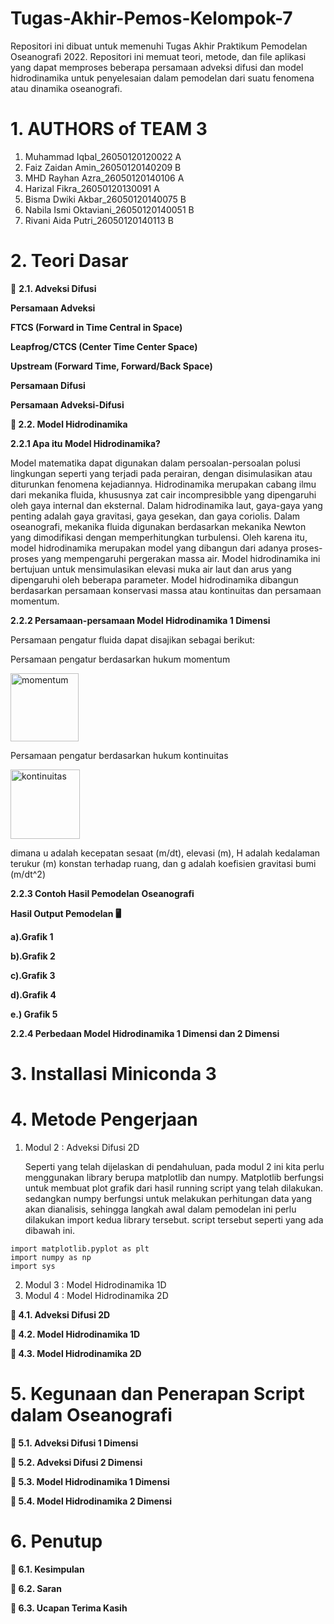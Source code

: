 # Tugas-Akhir-Pemos-Kelompok-7
Repositori ini dibuat untuk memenuhi Tugas Akhir Praktikum Pemodelan Oseanografi 2022. Repositori ini memuat teori, metode, dan file aplikasi yang dapat memproses beberapa persamaan adveksi difusi dan model hidrodinamika untuk penyelesaian dalam pemodelan dari suatu fenomena atau dinamika oseanografi.

# 1. AUTHORS of TEAM 3
1. Muhammad Iqbal_26050120120022 A
2. Faiz Zaidan Amin_26050120140209 B
3. MHD Rayhan Azra_26050120140106 A
4. Harizal Fikra_26050120130091 A
5. Bisma Dwiki Akbar_26050120140075 B
6. Nabila Ismi Oktaviani_26050120140051 B
7. Rivani Aida Putri_26050120140113 B

# 2. Teori Dasar
📌 **2.1. Adveksi Difusi**

**Persamaan Adveksi**

**FTCS (Forward in Time Central in Space)**

**Leapfrog/CTCS (Center Time Center Space)**

**Upstream (Forward Time, Forward/Back Space)**

**Persamaan Difusi**

**Persamaan Adveksi-Difusi**

**📌 2.2. Model Hidrodinamika**

**2.2.1 Apa itu Model Hidrodinamika?**
        
Model matematika dapat digunakan dalam persoalan-persoalan polusi lingkungan seperti yang terjadi pada perairan, dengan disimulasikan atau diturunkan fenomena kejadiannya. Hidrodinamika merupakan cabang ilmu dari mekanika fluida, khususnya zat cair incompresibble yang dipengaruhi oleh gaya internal dan eksternal. Dalam hidrodinamika laut, gaya-gaya yang penting adalah gaya gravitasi, gaya gesekan, dan gaya coriolis. Dalam oseanografi, mekanika fluida digunakan berdasarkan mekanika Newton yang dimodifikasi dengan memperhitungkan turbulensi. Oleh karena itu, model hidrodinamika merupakan model yang dibangun dari adanya proses-proses yang mempengaruhi pergerakan massa air. Model hidrodinamika ini bertujuan untuk mensimulasikan elevasi muka air laut dan arus yang dipengaruhi oleh beberapa parameter. Model hidrodinamika dibangun berdasarkan persamaan konservasi massa atau kontinuitas dan persamaan momentum.

**2.2.2 Persamaan-persamaan Model Hidrodinamika 1 Dimensi**

Persamaan pengatur fluida dapat disajikan sebagai berikut:

Persamaan pengatur berdasarkan hukum momentum

<img width="109" alt="momentum" src="https://user-images.githubusercontent.com/106155232/170067525-f940348b-2f73-4d6e-b3b3-67e098f8ce69.png">

Persamaan pengatur berdasarkan hukum kontinuitas

<img width="111" alt="kontinuitas" src="https://user-images.githubusercontent.com/106155232/170068001-ee372456-5a72-415a-85c5-75c43faac470.png">

dimana u adalah kecepatan sesaat (m/dt), elevasi (m), H adalah kedalaman terukur (m) konstan terhadap ruang, dan g adalah koefisien gravitasi bumi (m/dt^2)

**2.2.3 Contoh Hasil Pemodelan Oseanografi**

**Hasil Output Pemodelan 🖥️**

**a).Grafik 1**

**b).Grafik 2**

**c).Grafik 3**

**d).Grafik 4**

**e.) Grafik 5**

**2.2.4 Perbedaan Model Hidrodinamika 1 Dimensi dan 2 Dimensi**

# 3. Installasi Miniconda 3


# 4. Metode Pengerjaan
1. Modul 2 : Adveksi Difusi 2D
    
    Seperti yang telah dijelaskan di pendahuluan, pada modul 2 ini kita perlu menggunakan library berupa matplotlib dan numpy. Matplotlib berfungsi untuk membuat plot grafik dari hasil running script yang telah dilakukan. sedangkan numpy berfungsi untuk melakukan perhitungan data yang akan dianalisis, sehingga langkah awal dalam pemodelan ini perlu dilakukan import kedua library tersebut. script tersebut seperti yang ada dibawah ini.
```
import matplotlib.pyplot as plt
import numpy as np
import sys
```

2. Modul 3 : Model Hidrodinamika 1D
3. Modul 4 : Model Hidrodinamika 2D

**📌 4.1. Adveksi Difusi 2D**

**📌 4.2. Model Hidrodinamika 1D**

**📌 4.3. Model Hidrodinamika 2D**

# 5. Kegunaan dan Penerapan Script dalam Oseanografi

**📌 5.1. Adveksi Difusi 1 Dimensi**

**📌 5.2. Adveksi Difusi 2 Dimensi**

**📌 5.3. Model Hidrodinamika 1 Dimensi**

**📌 5.4. Model Hidrodinamika 2 Dimensi**

# 6. Penutup
**📌 6.1. Kesimpulan**

**📌 6.2. Saran**

**📌 6.3. Ucapan Terima Kasih**
